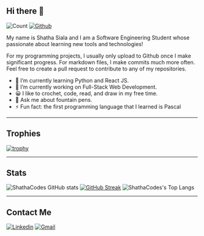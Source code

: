 
## Hi there 👋
 ![Count](https://visitor-badge.laobi.icu/badge?page_id=ShathaCodes.ShathaCodes) [![Github](https://img.shields.io/github/followers/ShathaCodes?label=Follow&style=social)](https://github.com/ShathaCodes) 

My name is Shatha Siala and I am a Software Engineering Student whose passionate about learning new tools and technologies!

For my programming projects, I usually only upload to Github once I make significant progress. For markdown files, I make commits much more often. Feel free to create a pull request to contribute to any of my repositories.

<!--
**ShathaCodes/ShathaCodes** is a ✨ _special_ ✨ repository because its `README.md` (this file) appears on your GitHub profile.
-->

- 🌱 I’m currently learning Python and React JS.
- 🔭 I’m currently working on Full-Stack Web Development.
- 😀 I like to crochet, code, read, and draw in my free time.
- 💬 Ask me about fountain pens.
- ⚡ Fun fact: the first programming language that I learned is Pascal

---------------------------------------------------------------------------------------------------------------
## Trophies

[![trophy](https://github-profile-trophy.vercel.app/?username=ShathaCodes&theme=radical)](https://github.com/ryo-ma/github-profile-trophy)

---------------------------------------------------------------------------------------------------------------
## Stats

![ShathaCodes GitHub stats](https://github-readme-stats.vercel.app/api?username=ShathaCodes&show_icons=true&theme=radical) 
[![GitHub Streak](https://github-readme-streak-stats.herokuapp.com/?user=ShathaCodes&theme=radical)](https://git.io/streak-stats) 
![ShathaCodes's Top Langs](https://github-readme-stats.vercel.app/api/top-langs/?username=ShathaCodes&layout=compact&theme=radical)

---------------------------------------------------------------------------------------------------------------
## Contact Me
[![Linkedin](https://img.shields.io/badge/-shathasiala-blue?style=flat&logo=Linkedin&logoColor=white)](https://www.linkedin.com/in/shathasiala)
[![Gmail](https://img.shields.io/badge/-shatha.siala-c14438?style=flat&logo=Gmail&logoColor=white)](mailto:shatha.siala@gmail.com)

